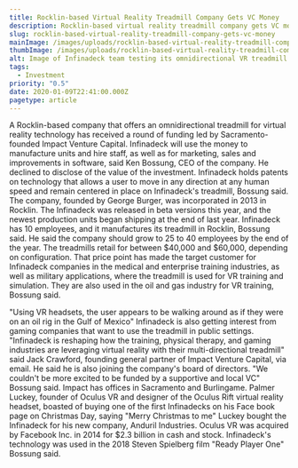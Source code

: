 ```yaml
---
title: Rocklin-based Virtual Reality Treadmill Company Gets VC Money
description: Rocklin-based virtual reality treadmill company gets VC money
slug: rocklin-based-virtual-reality-treadmill-company-gets-vc-money
mainImage: /images/uploads/rocklin-based-virtual-reality-treadmill-company-gets-vc-money-featured.jpg
thumbImage: /images/uploads/rocklin-based-virtual-reality-treadmill-company-gets-vc-money-thumb.jpg
alt: Image of Infinadeck team testing its omnidirectional VR treadmill.
tags:
  - Investment
priority: "0.5"
date: 2020-01-09T22:41:00.000Z
pagetype: article
---
```

A Rocklin-based company that offers an omnidirectional treadmill for virtual reality technology has received a round of funding led by Sacramento-founded Impact Venture Capital. Infinadeck will use the money to manufacture units and hire staff, as well as for marketing, sales and improvements in software, said Ken Bossung, CEO of the company. He declined to disclose of the value of the investment. Infinadeck holds patents on technology that allows a user to move in any direction at any human speed and remain centered in place on Infinadeck's treadmill, Bossung said. The company, founded by George Burger, was incorporated in 2013 in Rocklin. The Infinadeck was released in beta versions this year, and the newest production units began shipping at the end of last year. Infinadeck has 10 employees, and it manufactures its treadmill in Rocklin, Bossung said. He said the company should grow to 25 to 40 employees by the end of the year. The treadmills retail for between $40,000 and $60,000, depending on configuration. That price point has made the target customer for Infinadeck companies in the medical and enterprise training industries, as well as military applications, where the treadmill is used for VR training and simulation. They are also used in the oil and gas industry for VR training, Bossung said.

"Using VR headsets, the user appears to be walking around as if they were on an oil rig in the Gulf of Mexico" Infinadeck is also getting interest from gaming companies that want to use the treadmill in public settings. "Infinadeck is reshaping how the training, physical therapy, and gaming industries are leveraging virtual reality with their multi-directional treadmill" said Jack Crawford, founding general partner of Impact Venture Capital, via email. He said he is also joining the company's board of directors. "We couldn't be more excited to be funded by a supportive and local VC" Bossung said. Impact has offices in Sacramento and Burlingame. Palmer Luckey, founder of Oculus VR and designer of the Oculus Rift virtual reality headset, boasted of buying one of the first Infinadecks on his Face book page on Christmas Day, saying "Merry Christmas to me" Luckey bought the Infinadeck for his new company, Anduril Industries. Oculus VR was acquired by Facebook Inc. in 2014 for $2.3 billion in cash and stock. Infinadeck's technology was used in the 2018 Steven Spielberg film "Ready Player One" Bossung said.